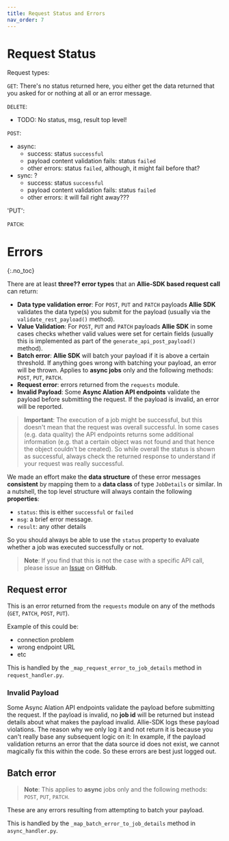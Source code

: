 ```yaml
---
title: Request Status and Errors
nav_order: 7
---
```


# Request Status

Request types:

`GET`: There's no status returned here, you either get the data returned that you asked for or nothing at all or an error message.

`DELETE`:

- TODO: No status, msg, result top level!

`POST`:

- async:
  - success: status `successful`
  - payload content validation fails: status `failed`
  - other errors: status `failed`, although, it might fail before that?
- sync: ?
  - success: status `successful`
  - payload content validation fails: status `failed`
  - other errors: it will fail right away???

'PUT':

`PATCH`:



# Errors
{:.no_toc}

There are at least **three?? error types** that an **Allie-SDK based request call** can return:

- **Data type validation error**:  For `POST`, `PUT` and `PATCH` payloads **Allie SDK** validates the data type(s) you submit for the payload (usually via  the `validate_rest_payload()` method). 
- **Value Validation**: For `POST`, `PUT` and `PATCH` payloads **Allie SDK** in some cases checks whether valid values were set for certain fields (usually this is implemented as part of the `generate_api_post_payload()` method).
- **Batch error**: **Allie SDK** will batch your payload if it is above a certain threshold. If anything goes wrong with batching your payload, an error will be thrown. Applies to **async jobs** only and the following methods: `POST`, `PUT`, `PATCH`.
- **Request error**: errors returned from the `requests` module. 
- **Invalid Payload**: Some **Async Alation API endpoints** validate the payload before submitting the request. If the payload is invalid, an error will be reported.


> **Important**: The execution of a job might be successful, but this doesn't mean that the request was overall successful. In some cases (e.g. data quality) the API endpoints returns some additional information (e.g. that a certain object was not found and that hence the object couldn't be created). So while overall the status is shown as successful, always check the returned response to understand if your request was really successful.


We made an effort make the **data structure** of these error messages **consistent** by mapping them to a **data class** of type `JobDetails` or similar. In a nutshell, the top level structure will always contain the following **properties**:

- `status`: this is either `successful` or `failed`
- `msg`: a brief error message.
- `result`: any other details

So you should always be able to use the `status` property to evaluate whether a job was executed successfully or not.

> **Note**: If you find that this is not the case with a specific API call, please issue an [Issue](https://github.com/Alation/Allie-SDK/issues) on **GitHub**.


## Request error

This is an error returned from the `requests` module on any of the methods (`GET`, `PATCH`, `POST`, `PUT`).

Example of this could be: 

- connection problem
- wrong endpoint URL
- etc

This is handled by the `_map_request_error_to_job_details` method in `request_handler.py`.

### Invalid Payload

Some Async Alation API endpoints validate the payload before submitting the request. If the payload is invalid, no **job id** will be returned but instead details about what makes the payload invalid. Allie-SDK logs these payload violations. The reason why we only log it and not return it is because you can't really base any subsequent logic on it: In example, if the payload validation returns an error that the data source id does not exist, we cannot magically fix this within the code. So these errors are best just logged out.

## Batch error

> **Note**: This applies to **async** jobs only and the following methods: `POST`, `PUT`, `PATCH`.

These are any errors resulting from attempting to batch your payload.

This is handled by the `_map_batch_error_to_job_details` method in `async_handler.py`.



